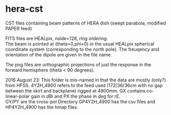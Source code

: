 # hera-cst
CST files containing beam patterns of HERA dish (swept parabola, modified PAPER feed)

FITS files are HEALpix, nside=128, ring ordering.  
The beam is pointed at (theta=0,phi=0) in the usual HEALpix spherical coordinate system (corresponding to the north pole).
The freuqency and orientation of the dipole are given in the file name.

The png files are orthographic projections of just the response in the forward hemisphere (theta < 90 degrees).


2016 August 23:
This folder is mis-named in that the data are mostly (only?) from HFSS.  4Y2H_4900 refers to the feed used 
(172/36/36cm with no gap between the skirt and backplane) rigged at 4900mm.  GX contains co-linear-polar gain 
in dBi and PX the phase in deg for rE.  
GY/PY are the cross-pol
Directory GP4Y2H_4900 has the csv files and HP4Y2H_4900 has the hmap files.


